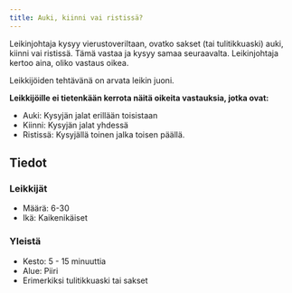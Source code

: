 ```yaml
---
title: Auki, kiinni vai ristissä?
---
```



Leikinjohtaja kysyy vierustoveriltaan, ovatko sakset (tai tulitikkuaski) auki, kiinni vai ristissä. Tämä vastaa ja kysyy samaa seuraavalta. Leikinjohtaja kertoo aina, oliko vastaus oikea.

Leikkijöiden tehtävänä on arvata leikin juoni.


**Leikkijöille ei tietenkään kerrota näitä oikeita vastauksia, jotka ovat:**
- Auki: Kysyjän jalat erillään toisistaan  
- Kiinni: Kysyjän jalat yhdessä  
- Ristissä: Kysyjällä toinen jalka toisen päällä.  


## Tiedot

### Leikkijät
- Määrä: 6-30
- Ikä: Kaikenikäiset

### Yleistä
- Kesto: 5 - 15 minuuttia
- Alue: Piiri
- Erimerkiksi tulitikkuaski tai sakset